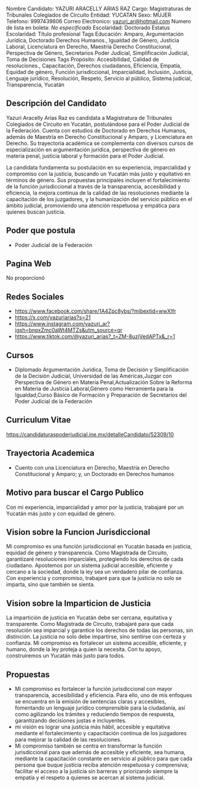Nombre Candidato: YAZURI ARACELLY ARIAS RAZ
Cargo: Magistraturas de Tribunales Colegiados de Circuito
Entidad: YUCATAN
Sexo: MUJER
Telefono: 9997439606
Correo Electronico: yazuri_ar@hotmail.com
Numero de lista en boleta: *No especificado*
Escolaridad: Doctorado
Estatus Escolaridad: Título profesional
Tags Educación: Amparo, Argumentación Jurídica, Doctorado Derechos Humanos., Igualdad de Género, Justicia Laboral, Licenciatura en Derecho, Maestría Derecho Constitucional, Perspectiva de Género, Secretarios Poder Judicial, Simplificación Judicial, Toma de Decisiones
Tags Propósito: Accesibilidad, Calidad de resoluciones., Capacitación, Derechos ciudadanos, Eficiencia, Empatía, Equidad de género, Función jurisdiccional, Imparcialidad, Inclusión, Justicia, Lenguaje jurídico, Resolución, Respeto, Servicio al público, Sistema judicial, Transparencia, Yucatán


## Descripción del Candidato 

Yazuri Aracelly Arias Raz es candidata a Magistratura de Tribunales Colegiados de Circuito en Yucatán, postulándose para el Poder Judicial de la Federación. Cuenta con estudios de Doctorado en Derechos Humanos, además de Maestría en Derecho Constitucional y Amparo, y Licenciatura en Derecho. Su trayectoria académica se complementa con diversos cursos de especialización en argumentación jurídica, perspectiva de género en materia penal, justicia laboral y formación para el Poder Judicial.

La candidata fundamenta su postulación en su experiencia, imparcialidad y compromiso con la justicia, buscando un Yucatán más justo y equitativo en términos de género. Sus propuestas principales incluyen el fortalecimiento de la función jurisdiccional a través de la transparencia, accesibilidad y eficiencia, la mejora continua de la calidad de las resoluciones mediante la capacitación de los juzgadores, y la humanización del servicio público en el ámbito judicial, promoviendo una atención respetuosa y empática para quienes buscan justicia.


## Poder que postula

- Poder Judicial de la Federación


## Pagina Web

No proporcionó


## Redes Sociales

- https://www.facebook.com/share/1A4Zpc8ybs/?mibextid=wwXIfr
- https://x.com/yazuriarias?s=21
- https://www.instagram.com/yazuri_ar?igsh=bnpxZmc0aWt4MTZs&utm_source=qr
- https://www.tiktok.com/@yazuri_arias?_t=ZM-8uzjVedAPTx&_r=1


## Cursos

- Diplomado Argumentación Jurídica, Toma de Decisión y Simplificación de la Decisión Judicial, Universidad de las Américas,Juzgar con Perspectiva de Género en Materia Penal,Actualización Sobre la Reforma en Materia de Justicia Laboral,Género como Herramienta para la Igualdad,Curso Básico de Formación y Preparación de Secretarios del Poder Judicial de la Federación


## Curriculum Vitae

https://candidaturaspoderjudicial.ine.mx/detalleCandidato/52309/10


## Trayectoria Academica

- Cuento con una Licenciatura en Derecho, Maestría en Derecho Constitucional y Amparo; y, un Doctorado en Derechos humanos


## Motivo para buscar el Cargo Publico

Con mi experiencia, imparcialidad y amor por la justicia, trabajaré por un Yucatán más justo y con equidad de género.


## Vision sobre la Funcion Jurisdiccional

Mi compromiso es una función jurisdiccional en Yucatán basada en justicia, equidad de género y transparencia. Como Magistrada de Circuito, garantizaré resoluciones imparciales, protegiendo los derechos de cada ciudadano. Apostemos por un sistema judicial accesible, eficiente y cercano a la sociedad, donde la ley sea un verdadero pilar de confianza. Con experiencia y compromiso, trabajaré para que la justicia no solo se imparta, sino que también se sienta.


## Vision sobre la Imparticion de Justicia

La impartición de justicia en Yucatán debe ser cercana, equitativa y transparente. Como Magistrada de Circuito, trabajaré para que cada resolución sea imparcial y garantice los derechos de todas las personas, sin distinción. La justicia no solo debe impartirse, sino sentirse con certeza y confianza. Mi compromiso es fortalecer un sistema accesible, eficiente, y humano, donde la ley proteja a quien la necesita. Con tu apoyo, construiremos un Yucatán más justo para todos.


## Propuestas

- Mi compromiso es fortalecer la función jurisdiccional con mayor transparencia, accesibilidad y eficiencia. Para ello, uno de mis enfoques se encuentra en la emisión de sentencias claras y accesibles, fomentando un lenguaje jurídico comprensible para la ciudadanía, así como agilizando los trámites y reduciendo tiempos de respuesta, garantizando decisiones justas e incluyentes.
- mi visión es lograr una justicia más hábil, accesible y equitativa mediante el fortalecimiento y capacitación continua de los juzgadores para mejorar la calidad de las resoluciones.
- Mi compromiso también se centra en transformar la función jurisdiccional para que además de accesible y eficiente, sea humana, mediante la capacitación constante en servicio al público para que cada persona que buque justicia reciba atención respetuosa y comprensiva; facilitar el acceso a la justicia sin barreras y priorizando siempre la empatía y el respeto a quienes se acercan al sistema judicial.

